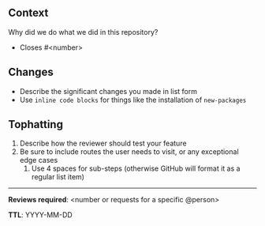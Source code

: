 ## Context

Why did we do what we did in this repository? 

* Closes #\<number>

## Changes

* Describe the significant changes you made in list form
* Use `inline code blocks` for things like the installation of `new-packages`

## Tophatting

1) Describe how the reviewer should test your feature
2) Be sure to include routes the user needs to visit, or any exceptional edge cases 
   1) Use 4 spaces for sub-steps (otherwise GitHub will format it as a regular list item) 

---

**Reviews required**: <number or requests for a specific @person>

**TTL**: YYYY-MM-DD
